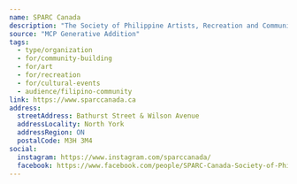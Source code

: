 ```yaml
---
name: SPARC Canada
description: "The Society of Philippine Artists, Recreation and Community (SPARC) is a non-profit organization based in Toronto, ON, Canada. Our purpose is to create an avenue to connect more Filipinos in our continuously growing community."
source: "MCP Generative Addition"
tags:
  - type/organization
  - for/community-building
  - for/art
  - for/recreation
  - for/cultural-events
  - audience/filipino-community
link: https://www.sparccanada.ca
address:
  streetAddress: Bathurst Street & Wilson Avenue
  addressLocality: North York
  addressRegion: ON
  postalCode: M3H 3M4
social:
  instagram: https://www.instagram.com/sparccanada/
  facebook: https://www.facebook.com/people/SPARC-Canada-Society-of-Philippine-Artists-Recreation-and-Community/100088320146966/
---
```

